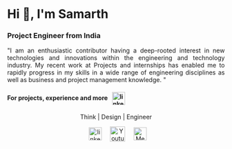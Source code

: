 <h1 align="left">Hi 👋, I'm Samarth</h1>
<h3 align="left">Project Engineer from India </h3>
<p align="justify">
"I am an enthusiastic contributor having a deep-rooted interest in new technologies and innovations within the engineering and technology industry. My recent work at Projects and internships has enabled me to rapidly progress in my skills in a wide range of engineering disciplines as well as business and project management knowledge.
"
<h4 align="left"> For projects, experience and more &nbsp; <a href="https://sites.google.com/view/samarthpatil" target="blank"><img align="center" src="https://cdn-icons-png.flaticon.com/512/2901/2901214.png" alt="linkedin" height="30" width="30" /></a></h4>

<p align="center">
  Think | Design | Engineer
<p align="center" >&nbsp;
<a href="https://www.linkedin.com/in/samarthcreate/" target="blank"><img align="center" src="https://cdn-icons-png.flaticon.com/512/2111/2111532.png" alt="linkedin" height="30" width="30" /></a> &nbsp; &nbsp;
<a href="https://www.youtube.com/@samarth.create" target="blank"><img align="center" src="https://cdn-icons-png.flaticon.com/512/2111/2111795.png" alt="Youtube" height="35" width="35" /></a> &nbsp; &nbsp;
<a href="https://broad-snowstorm-0a0.notion.site/Samarth-Patil-e370b98d063b4d5b861e7080e6880580?pvs=74)](https://broad-snowstorm-0a0.notion.site/Samarth-Patil-e370b98d063b4d5b861e7080e6880580?pvs=4" target="blank"><img align="center" src="https://cdn1.iconfinder.com/data/icons/radix/15/notion-logo-512.png" alt="Medium" height="30" width="30" /></a>
</p>
